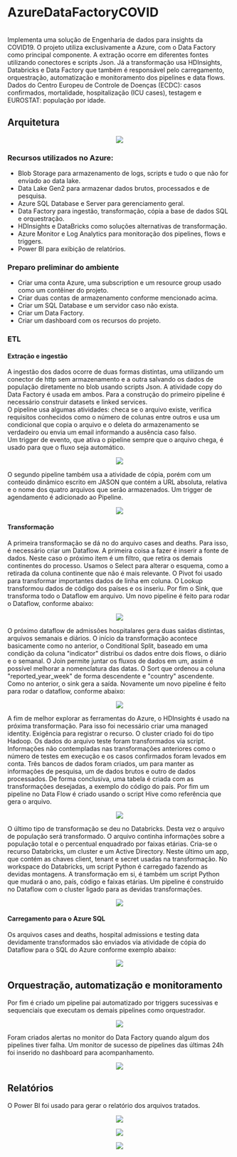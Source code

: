 # AzureDataFactoryCOVID	

<br />Implementa uma solução de Engenharia de dados para insights da COVID19. O projeto utiliza exclusivamente a Azure, com o Data Factory como principal componente. A extração ocorre em diferentes fontes utilizando conectores e scripts Json. 
Já a transformação usa HDInsights, Databricks e Data Factory que também é responsável pelo carregamento, orquestração, automatização e monitoramento dos pipelines e data flows.<br />
Dados do Centro Europeu de Controle de Doenças (ECDC): casos confirmados, mortalidade, hospitalização (ICU cases), testagem e EUROSTAT: população por idade.

## Arquitetura
<p align="center">
<img src="https://github.com/LeandroRFausto/AzureDataFactoryCOVID/blob/main/factory/Arquitetura.JPG"/>
</p>

### Recursos utilizados no Azure:
* Blob Storage para armazenamento de logs, scripts e tudo o que não for enviado ao data lake.
* Data Lake Gen2 para armazenar dados brutos, processados e de pesquisa.
* Azure SQL Database e Server para gerenciamento geral.
* Data Factory para ingestão, transformação, cópia a base de dados SQL e orquestração.
* HDInsights e DataBricks como soluções alternativas de transformação.
* Azure Monitor e Log Analytics para monitoração dos pipelines, flows e triggers.
* Power BI para exibição de relatórios.

### Preparo preliminar do ambiente
* Criar uma conta Azure, uma subscription e um resource group usado como um contêiner do projeto.
* Criar duas contas de armazenamento conforme mencionado acima.
* Criar um SQL Database e um servidor caso não exista.
* Criar um Data Factory.
* Criar um dashboard com os recursos do projeto.

### ETL
#### Extração e ingestão
A ingestão dos dados ocorre de duas formas distintas, uma utilizando um conector de http sem armazenamento e a outra salvando os dados de população diretamente no blob usando scripts Json. A atividade copy do Data Factory é usada em ambos.
Para a construção do primeiro pipeline é necessário construir datasets e linked services.
<br />O pipeline usa algumas atividades: checa se o arquivo existe, verifica requisitos conhecidos como o número de colunas entre outros e usa um condicional que copia o arquivo e o deleta do armazenamento se verdadeiro ou envia um email informando a ausência caso falso.<br />
Um trigger de evento, que ativa o pipeline sempre que o arquivo chega, é usado para que o fluxo seja automático.

<p align="center">
<img src="https://github.com/LeandroRFausto/AzureDataFactoryCOVID/blob/main/factory/pl1.JPG"/>
</p>

O segundo pipeline também usa a atividade de cópia, porém com um conteúdo dinâmico escrito em JASON que contém a URL absoluta, relativa e o nome dos quatro arquivos que serão armazenados.
Um trigger de agendamento é adicionado ao Pipeline.

<p align="center">
<img src="https://github.com/LeandroRFausto/AzureDataFactoryCOVID/blob/main/factory/pl2.JPG"/>
</p>

#### Transformação
A primeira transformação se dá no do arquivo cases and deaths. Para isso, é necessário criar um Dataflow. A primeira coisa a fazer é inserir a fonte de dados.
Neste caso o próximo item é um filtro, que retira os demais continentes do processo. Usamos o Select para alterar o esquema, como a retirada da coluna continente que não é mais relevante. O Pivot foi usado para transformar importantes dados de linha em coluna. O Lookup transformou dados de código dos países e os inseriu. Por fim o Sink, que transforma todo o Dataflow em arquivo. 
Um novo pipeline é feito para rodar o Dataflow, conforme abaixo:  

<p align="center">
<img src="https://github.com/LeandroRFausto/AzureDataFactoryCOVID/blob/main/factory/df1.JPG"/>
</p>

O próximo dataflow de admissões hospitalares gera duas saídas distintas, arquivos semanais e diários. O início da transformação acontece basicamente como no anterior,
o Conditional Split, baseado em uma condição da coluna "indicator" distribui os dados entre dois flows, o diário e o semanal. O Join permite juntar os fluxos de dados em um, assim é possível melhorar a nomenclatura das datas.
O Sort que ordenou a coluna "reported_year_week" de forma descendente e "country" ascendente. Como no anterior, o sink gera a saída.
Novamente um novo pipeline é feito para rodar o dataflow, conforme abaixo:  

<p align="center">
<img src="https://github.com/LeandroRFausto/AzureDataFactoryCOVID/blob/main/factory/df2.JPG"/>
</p>

A fim de melhor explorar as ferramentas do Azure, o HDInsights é usado na próxima transformação. Para isso foi necessário criar uma managed identity. Exigência para registrar o recurso. 
O cluster criado foi do tipo Hadoop.
Os dados do arquivo teste foram transformados via script. Informações não contempladas nas transformações anteriores como o número de testes em execução e os casos confirmados foram levados em conta.
Três bancos de dados foram criados, um para manter as informações de pesquisa, um de dados brutos e outro de dados processados. De forma conclusiva, uma tabela é criada com as transformações desejadas, a exemplo do código do país.
Por fim um pipeline no Data Flow é criado usando o script Hive como referência que gera o arquivo. 

<p align="center">
<img src="https://github.com/LeandroRFausto/AzureDataFactoryCOVID/blob/main/factory/hdi.JPG"/>
</p>

O último tipo de transformação se deu no Databricks. Desta vez o arquivo de população será transformado. O arquivo continha informações sobre a população total e o percentual enquadrado por faixas etárias.
Cria-se o recurso Databricks, um cluster e um Active Directory. Neste último um app, que contém as chaves client, tenant e secret usadas na transformação.
No workspace do Databricks, um script Python é carregado fazendo as devidas montagens. A transformação em si, é também um script Python que mudará o ano, país, código e faixas etárias.
Um pipeline é construído no Dataflow com o cluster ligado para as devidas transformações.

<p align="center">
<img src="https://github.com/LeandroRFausto/AzureDataFactoryCOVID/blob/main/factory/dtb1.JPG"/>
</p>

#### Carregamento para o Azure SQL
Os arquivos cases and deaths, hospital admissions e testing data devidamente transformados são enviados via atividade de cópia do Dataflow para o SQL do Azure conforme exemplo abaixo:

<p align="center">
<img src="https://github.com/LeandroRFausto/AzureDataFactoryCOVID/blob/main/factory/tb1.JPG"/>
</p>

## Orquestração, automatização e monitoramento
Por fim é criado um pipeline pai automatizado por triggers sucessivas e sequenciais que executam os demais pipelines como orquestrador.

<p align="center">
<img src="https://github.com/LeandroRFausto/AzureDataFactoryCOVID/blob/main/factory/orq.png"/>
</p>

Foram criados alertas no monitor do Data Factory quando algum dos pipelines tiver falha. Um monitor de sucesso de pipelines das últimas 24h foi inserido no dashboard para acompanhamento.

<p align="center">
<img src="https://github.com/LeandroRFausto/AzureDataFactoryCOVID/blob/main/factory/mt.JPG"/>
</p>

## Relatórios
O Power BI foi usado para gerar o relatório dos arquivos tratados. 

<p align="center">
<img src="https://github.com/LeandroRFausto/AzureDataFactoryCOVID/blob/main/factory/0001.jpg"/>
</p>

<p align="center">
<img src="https://github.com/LeandroRFausto/AzureDataFactoryCOVID/blob/main/factory/0002.jpg"/>
</p>

<p align="center">
<img src="https://github.com/LeandroRFausto/AzureDataFactoryCOVID/blob/main/factory/0003.jpg"/>
</p>

